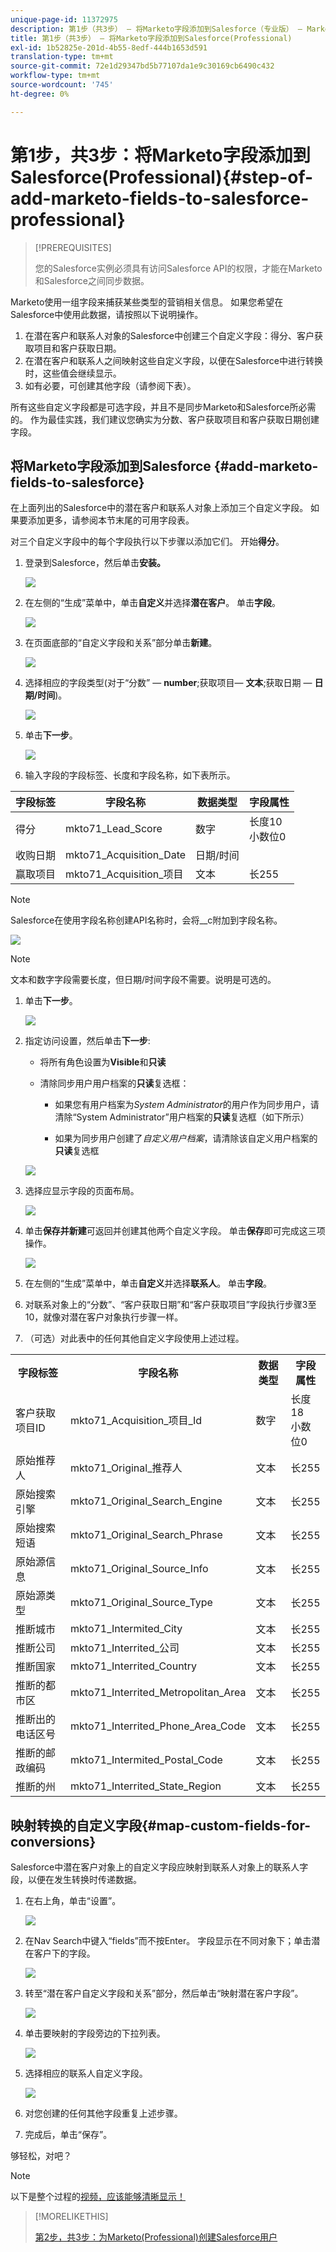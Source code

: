 ```yaml
---
unique-page-id: 11372975
description: 第1步（共3步） — 将Marketo字段添加到Salesforce（专业版） — Marketo文档 — 产品文档
title: 第1步（共3步） — 将Marketo字段添加到Salesforce(Professional)
exl-id: 1b52825e-201d-4b55-8edf-444b1653d591
translation-type: tm+mt
source-git-commit: 72e1d29347bd5b77107da1e9c30169cb6490c432
workflow-type: tm+mt
source-wordcount: '745'
ht-degree: 0%

---
```


# 第1步，共3步：将Marketo字段添加到Salesforce(Professional){#step-of-add-marketo-fields-to-salesforce-professional}

>[!PREREQUISITES]
>
>您的Salesforce实例必须具有访问Salesforce API的权限，才能在Marketo和Salesforce之间同步数据。

Marketo使用一组字段来捕获某些类型的营销相关信息。 如果您希望在Salesforce中使用此数据，请按照以下说明操作。

1. 在潜在客户和联系人对象的Salesforce中创建三个自定义字段：得分、客户获取项目和客户获取日期。
1. 在潜在客户和联系人之间映射这些自定义字段，以便在Salesforce中进行转换时，这些值会继续显示。
1. 如有必要，可创建其他字段（请参阅下表）。

所有这些自定义字段都是可选字段，并且不是同步Marketo和Salesforce所必需的。 作为最佳实践，我们建议您确实为分数、客户获取项目和客户获取日期创建字段。

## 将Marketo字段添加到Salesforce {#add-marketo-fields-to-salesforce}

在上面列出的Salesforce中的潜在客户和联系人对象上添加三个自定义字段。 如果要添加更多，请参阅本节末尾的可用字段表。

对三个自定义字段中的每个字段执行以下步骤以添加它们。 开始&#x200B;**得分**。

1. 登录到Salesforce，然后单击&#x200B;**安装。**

   ![](assets/image2016-5-23-13-3a15-3a21.png)

1. 在左侧的“生成”菜单中，单击&#x200B;**自定义**&#x200B;并选择&#x200B;**潜在客户**。 单击&#x200B;**字段**。

   ![](assets/image2016-5-23-13-3a20-3a5.png)

1. 在页面底部的“自定义字段和关系”部分单击&#x200B;**新建**。

   ![](assets/image2016-5-26-14-3a41-3a40.png)

1. 选择相应的字段类型(对于“分数” — **number**;获取项目— **文本**;获取日期 — **日期/时间**)。

   ![](assets/choose-field-type-2-hand.png)

1. 单击&#x200B;**下一步**。

   ![](assets/image2016-5-26-14-3a51-3a14.png)

1. 输入字段的字段标签、长度和字段名称，如下表所示。

<table> 
 <thead> 
  <tr> 
   <th> 
    <div>
      字段标签 
    </div></th> 
   <th> 
    <div>
      字段名称 
    </div></th> 
   <th> 
    <div>
      数据类型 
    </div></th> 
   <th> 
    <div>
      字段属性 
    </div></th> 
  </tr> 
 </thead> 
 <tbody> 
  <tr> 
   <td>得分</td> 
   <td>mkto71_Lead_Score</td> 
   <td>数字</td> 
   <td>长度10<br>小数位0 </td> 
  </tr> 
  <tr> 
   <td>收购日期</td> 
   <td>mkto71_Acquisition_Date</td> 
   <td>日期/时间</td> 
   <td> </td> 
  </tr> 
  <tr> 
   <td>赢取项目</td> 
   <td>mkto71_Acquisition_项目</td> 
   <td>文本</td> 
   <td>长255</td> 
  </tr> 
 </tbody> 
</table>

>[!NOTE]
>
>Salesforce在使用字段名称创建API名称时，会将__c附加到字段名称。

![](assets/image2016-5-26-14-3a55-3a33.png)

>[!NOTE]
>
>文本和数字字段需要长度，但日期/时间字段不需要。说明是可选的。

1. 单击&#x200B;**下一步**。

   ![](assets/image2016-5-23-14-3a50-3a5.png)

1. 指定访问设置，然后单击&#x200B;**下一步**:

   * 将所有角色设置为&#x200B;**Visible**&#x200B;和&#x200B;**只读**

   * 清除同步用户用户档案的&#x200B;**只读**&#x200B;复选框：

      * 如果您有用户档案为&#x200B;_System Administrator_&#x200B;的用户作为同步用户，请清除“System Administrator”用户档案的&#x200B;**只读**&#x200B;复选框（如下所示）

      * 如果为同步用户创建了&#x200B;_自定义用户档案_，请清除该自定义用户档案的&#x200B;**只读**&#x200B;复选框

   ![](assets/image2016-6-30-9-3a25-3a4.png)

1. 选择应显示字段的页面布局。

   ![](assets/image2016-5-26-15-3a14-3a45.png)

1. 单击&#x200B;**保存并新建**&#x200B;可返回并创建其他两个自定义字段。 单击&#x200B;**保存**&#x200B;即可完成这三项操作。

   ![](assets/image2016-5-23-15-3a8-3a43.png)

1. 在左侧的“生成”菜单中，单击&#x200B;**自定义**&#x200B;并选择&#x200B;**联系人**。 单击&#x200B;**字段**。
1. 对联系对象上的“分数”、“客户获取日期”和“客户获取项目”字段执行步骤3至10，就像对潜在客户对象执行步骤一样。
1. （可选）对此表中的任何其他自定义字段使用上述过程。

<table> 
 <tbody> 
  <tr> 
   <th>字段标签</th> 
   <th>字段名称</th> 
   <th>数据类型</th> 
   <th>字段属性</th> 
  </tr> 
  <tr> 
   <td>客户获取项目ID</td> 
   <td>mkto71_Acquisition_项目_Id</td> 
   <td>数字</td> 
   <td>长度18<br>小数位0 </td> 
  </tr> 
  <tr> 
   <td>原始推荐人</td> 
   <td>mkto71_Original_推荐人</td> 
   <td>文本</td> 
   <td>长255</td> 
  </tr> 
  <tr> 
   <td>原始搜索引擎</td> 
   <td>mkto71_Original_Search_Engine</td> 
   <td>文本</td> 
   <td>长255</td> 
  </tr> 
  <tr> 
   <td>原始搜索短语</td> 
   <td>mkto71_Original_Search_Phrase</td> 
   <td>文本</td> 
   <td>长255</td> 
  </tr> 
  <tr> 
   <td>原始源信息</td> 
   <td>mkto71_Original_Source_Info</td> 
   <td>文本</td> 
   <td>长255</td> 
  </tr> 
  <tr> 
   <td>原始源类型</td> 
   <td>mkto71_Original_Source_Type</td> 
   <td>文本</td> 
   <td>长255</td> 
  </tr> 
  <tr> 
   <td>推断城市</td> 
   <td>mkto71_Intermited_City</td> 
   <td>文本</td> 
   <td>长255</td> 
  </tr> 
  <tr> 
   <td>推断公司</td> 
   <td>mkto71_Interrited_公司</td> 
   <td>文本</td> 
   <td>长255</td> 
  </tr> 
  <tr> 
   <td>推断国家</td> 
   <td>mkto71_Interrited_Country</td> 
   <td>文本</td> 
   <td>长255</td> 
  </tr> 
  <tr> 
   <td>推断的都市区</td> 
   <td>mkto71_Interrited_Metropolitan_Area</td> 
   <td>文本</td> 
   <td>长255</td> 
  </tr> 
  <tr> 
   <td>推断出的电话区号</td> 
   <td>mkto71_Interrited_Phone_Area_Code</td> 
   <td>文本</td> 
   <td>长255</td> 
  </tr> 
  <tr> 
   <td>推断的邮政编码</td> 
   <td>mkto71_Intermited_Postal_Code</td> 
   <td>文本</td> 
   <td>长255</td> 
  </tr> 
  <tr> 
   <td>推断的州</td> 
   <td>mkto71_Interrited_State_Region</td> 
   <td>文本</td> 
   <td>长255</td> 
  </tr> 
 </tbody> 
</table>

## 映射转换的自定义字段{#map-custom-fields-for-conversions}

Salesforce中潜在客户对象上的自定义字段应映射到联系人对象上的联系人字段，以便在发生转换时传递数据。

1. 在右上角，单击“设置”。

   ![](assets/image2016-5-26-16-3a34-3a0.png)

1. 在Nav Search中键入“fields”而不按Enter。 字段显示在不同对象下；单击潜在客户下的字段。

   ![](assets/image2016-5-26-16-3a36-3a32.png)

1. 转至“潜在客户自定义字段和关系”部分，然后单击“映射潜在客户字段”。

   ![](assets/image2016-5-26-16-3a39-3a29.png)

1. 单击要映射的字段旁边的下拉列表。

   ![](assets/image2016-5-26-16-3a49-3a53.png)

1. 选择相应的联系人自定义字段。

   ![](assets/image2016-5-26-16-3a56-3a23.png)

1. 对您创建的任何其他字段重复上述步骤。
1. 完成后，单击“保存”。

够轻松，对吧？

>[!NOTE]
>
>以下是整个过程的[视频，应该能够清晰显示！](https://nation.marketo.com/videos/1475)

>[!MORELIKETHIS]
>
>[第2步，共3步：为Marketo(Professional)创建Salesforce用户](/help/marketo/product-docs/crm-sync/salesforce-sync/setup/professional-edition/step-2-of-3-create-a-salesforce-user-for-marketo-professional.md)
